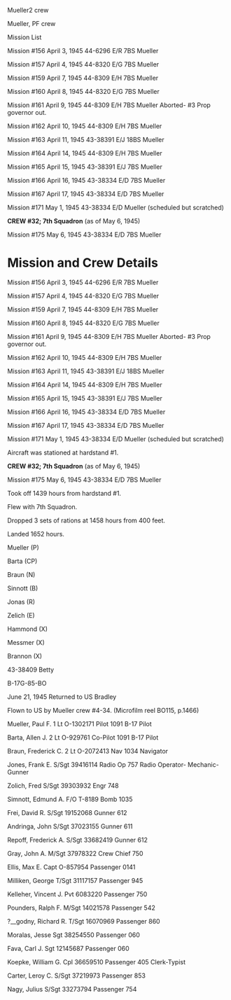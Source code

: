 





Mueller2 crew






 




Mueller, PF crew

Mission List

Mission #156 April 3, 1945 44-6296 E/R 7BS Mueller

Mission #157 April 4, 1945 44-8320 E/G 7BS Mueller

Mission #159 April 7, 1945 44-8309 E/H 7BS Mueller

Mission #160 April 8, 1945 44-8320 E/G 7BS Mueller

Mission #161 April 9, 1945 44-8309 E/H 7BS Mueller
Aborted- #3 Prop governor out.

Mission #162 April 10, 1945 44-8309 E/H 7BS Mueller

Mission #163 April 11, 1945 43-38391 E/J 18BS Mueller

Mission #164 April 14, 1945 44-8309 E/H 7BS Mueller

Mission #165 April 15, 1945 43-38391 E/J 7BS Mueller

Mission #166 April 16, 1945 43-38334 E/D 7BS Mueller

Mission #167 April 17, 1945 43-38334 E/D 7BS Mueller

Mission #171 May 1, 1945 43-38334 E/D Mueller (scheduled but
scratched)

**CREW #32; 7th Squadron** (as of May 6, 1945\)

Mission #175 May 6, 1945 43-38334 E/D 7BS Mueller

# Mission and Crew Details

Mission #156 April 3, 1945 44-6296 E/R 7BS Mueller

Mission #157 April 4, 1945 44-8320 E/G 7BS Mueller

Mission #159 April 7, 1945 44-8309 E/H 7BS Mueller

Mission #160 April 8, 1945 44-8320 E/G 7BS Mueller

Mission #161 April 9, 1945 44-8309 E/H 7BS Mueller
Aborted- #3 Prop governor out.

Mission #162 April 10, 1945 44-8309 E/H 7BS Mueller

Mission #163 April 11, 1945 43-38391 E/J 18BS Mueller

Mission #164 April 14, 1945 44-8309 E/H 7BS Mueller

Mission #165 April 15, 1945 43-38391 E/J 7BS Mueller

Mission #166 April 16, 1945 43-38334 E/D 7BS Mueller

Mission #167 April 17, 1945 43-38334 E/D 7BS Mueller

Mission #171 May 1, 1945 43-38334 E/D Mueller (scheduled but
scratched)

Aircraft was stationed at hardstand #1.

**CREW #32; 7th Squadron** (as of May 6, 1945\)

Mission #175 May 6, 1945 43-38334 E/D 7BS Mueller

Took off 1439 hours from hardstand #1.

Flew with 7th Squadron.

Dropped 3 sets of rations at 1458 hours from 400 feet.

Landed 1652 hours.

Mueller (P)

Barta (CP)

Braun (N)

Sinnott (B)

Jonas (R)

Zelich (E)

Hammond (X)

Messmer (X)

Brannon (X)

43-38409 Betty

B-17G-85-BO

June 21, 1945 Returned to US Bradley

Flown to US by Mueller crew #4-34. (Microfilm reel BO115,
p.1466)

Mueller, Paul
F.
1 Lt
O-1302171
Pilot
1091 B-17 Pilot

Barta, Allen
J.
2 Lt
O-929761
Co-Pilot
1091 B-17 Pilot

Braun, Frederick
C.
2 Lt
O-2072413
Nav
1034 Navigator

Jones, Frank E.
S/Sgt
39416114
Radio
Op
757 Radio Operator-
Mechanic-Gunner

Zolich,
Fred
S/Sgt 39303932
Engr
748

Simnott, Edmund
A.
F/O T-8189
Bomb
1035

Frei, David
R.
S/Sgt
19152068
Gunner
612

Andringa,
John
S/Sgt
37023155
Gunner
611

Repoff, Frederick
A.
S/Sgt 33682419
Gunner
612

Gray, John
A.
M/Sgt
37978322
Crew
Chief
750

Ellis, Max
E.
Capt
O-857954
Passenger
0141

Milliken,
George
T/Sgt
31117157
Passenger
945

Kelleher, Vincent
J.
Pvt 6083220
Passenger
750

Pounders, Ralph
F.
M/Sgt 14021578
Passenger
542

?\_\_godny, Richard
R.
T/Sgt
16070969
Passenger
860

Moralas,
Jesse
Sgt
38254550
Passenger
060

Fava, Carl
J.
Sgt
12145687
Passenger
060

Koepke, William
G.
Cpl 36659510
Passenger
405 Clerk-Typist

Carter, Leroy
C.
S/Sgt
37219973
Passenger
853

Nagy,
Julius
S/Sgt 33273794
Passenger
754




